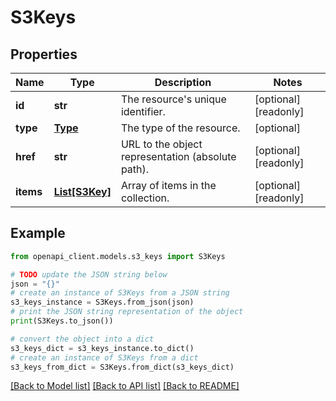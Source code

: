 # S3Keys


## Properties

Name | Type | Description | Notes
------------ | ------------- | ------------- | -------------
**id** | **str** | The resource&#39;s unique identifier. | [optional] [readonly] 
**type** | [**Type**](Type.md) | The type of the resource. | [optional] 
**href** | **str** | URL to the object representation (absolute path). | [optional] [readonly] 
**items** | [**List[S3Key]**](S3Key.md) | Array of items in the collection. | [optional] [readonly] 

## Example

```python
from openapi_client.models.s3_keys import S3Keys

# TODO update the JSON string below
json = "{}"
# create an instance of S3Keys from a JSON string
s3_keys_instance = S3Keys.from_json(json)
# print the JSON string representation of the object
print(S3Keys.to_json())

# convert the object into a dict
s3_keys_dict = s3_keys_instance.to_dict()
# create an instance of S3Keys from a dict
s3_keys_from_dict = S3Keys.from_dict(s3_keys_dict)
```
[[Back to Model list]](../README.md#documentation-for-models) [[Back to API list]](../README.md#documentation-for-api-endpoints) [[Back to README]](../README.md)


